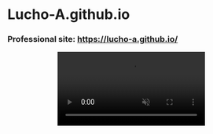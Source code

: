 # Lucho-A.github.io
### Professional site: https://lucho-a.github.io/

<p align="center">
<video src="https://user-images.githubusercontent.com/40904281/201540587-143a9823-b3b7-4f27-9e37-3f6d76f1e87f.mp4" autoplay loop muted> </video>
</p>
